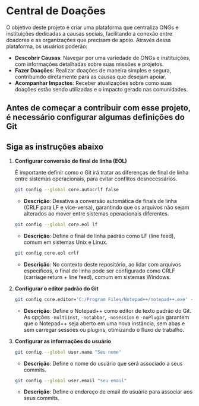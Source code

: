 # Central de Doações

O objetivo deste projeto é criar uma plataforma que centraliza ONGs e instituições dedicadas a causas sociais, facilitando a conexão entre doadores e as organizações que precisam de apoio. Através dessa plataforma, os usuários poderão:

* **Descobrir Causas**: Navegar por uma variedade de ONGs e instituições, com informações detalhadas sobre suas missões e projetos.
* **Fazer Doações**: Realizar doações de maneira simples e segura, contribuindo diretamente para as causas que desejam apoiar.
* **Acompanhar Impactos**: Receber atualizações sobre como suas doações estão sendo utilizadas e o impacto gerado nas comunidades.

## Antes de começar a contribuir com esse projeto, é necessário configurar algumas definições do Git

## Siga as instruções abaixo

1. **Configurar conversão de final de linha (EOL)**

   É importante definir como o Git irá tratar as diferenças de final de linha entre sistemas operacionais, para evitar conflitos desnecessários.

   ```bash
   git config --global core.autocrlf false
   ```
    - **Descrição**: Desativa a conversão automática de finais de linha (CRLF para LF e vice-versa), garantindo que os arquivos não sejam alterados ao mover entre sistemas operacionais diferentes.

   ```bash
   git config --global core.eol lf
   ```
    - **Descrição**: Define o final de linha padrão como LF (line feed), comum em sistemas Unix e Linux.

   ```bash
   git config core.eol crlf
   ```
    - **Descrição**: No contexto deste repositório, ao lidar com arquivos específicos, o final de linha pode ser configurado como CRLF (carriage return + line feed), comum em sistemas Windows.

2. **Configurar o editor padrão do Git**

   ```bash
   git config core.editor='C:/Program Files/Notepad++/notepad++.exe' -multiInst -notabbar -nosession -noPlugin
   ```
    - **Descrição**: Define o Notepad++ como editor de texto padrão do Git. As opções `-multiInst`, `-notabbar`, `-nosession` e `-noPlugin` garantem que o Notepad++ seja aberto em uma nova instância, sem abas e sem carregar sessões ou plugins, otimizando o fluxo de trabalho.


3. **Configurar as informações do usuário**

   ```bash
   git config --global user.name "Seu nome"
   ```
    - **Descrição**: Define o nome do usuário que será associado a seus commits.

   ```bash
   git config --global user.email "seu email"
   ```
    - **Descrição**: Define o endereço de email do usuário para associar aos seus commits.
